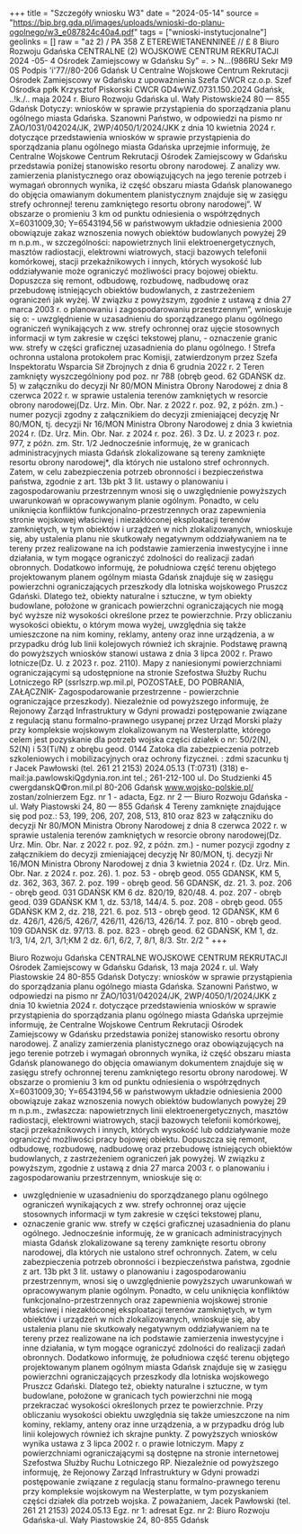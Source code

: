 +++
title = "Szczegóły wniosku W3"
date = "2024-05-14"
source = "https://bip.brg.gda.pl/images/uploads/wnioski-do-planu-ogolnego/w3_e087824c40a4.pdf"
tags = ["wnioski-instytucjonalne"]
geolinks = []
raw = "aż 2) / PA 358 Z ETEREWIETANENNINEE // £ 8  Biuro Rozwoju Gdańska CENTRALNE   (2) WOJSKOWE CENTRUM REKRUTACJI  2024 -05-  4 Ośrodek Zamiejscowy w Gdańsku Sy” =. > N...(986RU Sekr M9 0S Podpis 'i'77//80-206 Gdańsk U Centralne Wojskowe Centrum Rekrutacji Ośrodek Zamiejscowy w Gdańsku z upoważnienia Szefa CWCR cz.o.p. Szef Ośrodka ppłk Krzysztof Piskorski CWCR GD4wWZ.0731.150.2024 Gdańsk, ..!k./.. maja 2024 r. Biuro Rozwoju Gdańska ul. Wały Pistowskie24 80 — 855 Gdańsk Dotyczy: wniosków w sprawie przystąpienia do sporządzania planu ogólnego miasta Gdańska. Szanowni Państwo, w odpowiedzi na pismo nr ZAO/1031/042024/JK, 2WP/4050/1/2024/JKK z dnia 10 kwietnia 2024 r. dotyczące przedstawienia wniosków w sprawie przystąpienia do sporządzania planu ogólnego miasta Gdańska uprzejmie informuję, że Centralne Wojskowe Centrum Rekrutacji Ośrodek Zamiejscowy w Gdańsku przedstawia poniżej stanowisko resortu obrony narodowej. Z analizy ww. zamierzenia planistycznego oraz obowiązujących na jego terenie potrzeb i wymagań obronnych wynika, iż część obszaru miasta Gdańsk planowanego do objęcia omawianym dokumentem planistycznym znajduje się w zasięgu strefy ochronnej! terenu zamkniętego resortu obrony narodowej”. W obszarze o promieniu 3 km od punktu odniesienia o współrzędnych X=6031009,30; Y=6543194,56 w państwowym układzie odniesienia 2000 obowiązuje zakaz wznoszenia nowych obiektów budowlanych powyżej 29 m n.p.m., w szczególności: napowietrznych linii elektroenergetycznych, masztów radiostacji, elektrowni wiatrowych, stacji bazowych telefonii komórkowej, stacji przekaźnikowych i innych, których wysokość lub oddziaływanie może ograniczyć możliwości pracy bojowej obiektu. Dopuszcza się remont, odbudowę, rozbudowę, nadbudowę oraz przebudowę istniejących obiektów budowlanych, z zastrzeżeniem ograniczeń jak wyżej. W związku z powyższym, zgodnie z ustawą z dnia 27 marca 2003 r. o planowaniu i zagospodarowaniu przestrzennym”, wnioskuje się o: - uwzględnienie w uzasadnieniu do sporządzanego planu ogólnego ograniczeń wynikających z ww. strefy ochronnej oraz ujęcie stosownych informacji w tym zakresie w części tekstowej planu, - oznaczenie granic ww. strefy w części graficznej uzasadnienia do planu ogólnego. ! Strefa ochronna ustalona protokołem prac Komisji, zatwierdzonym przez Szefa Inspektoratu Wsparcia Sił Zbrojnych z dnia 6 grudnia 2022 r. 2 Teren zamknięty wyszczególniony pod poz. nr 788 (obręb geod. 62 GDAŃSK dz. 5) w załączniku do decyzji Nr 80/MON Ministra Obrony Narodowej z dnia 8 czerwca 2022 r. w sprawie ustalenia terenów zamkniętych w resorcie obrony narodowej(Dz. Urz. Min. Obr. Nar. z 2022 r. poz. 92, z późn. zm.) - numer pozycji zgodny z załącznikiem do decyzji zmieniającej decyzję Nr 80/MON, tj. decyzji Nr 16/MON Ministra Obrony Narodowej z dnia 3 kwietnia 2024 r. (Dz. Urz. Min. Obr. Nar. z 2024 r. poz. 26). 3 Dz. U. z 2023 r. poz. 977, z późn. zm. Str. 1/2 Jednocześnie informuję, że w granicach administracyjnych miasta Gdańsk zlokalizowane są tereny zamknięte resortu obrony narodowej*, dla których nie ustalono stref ochronnych. Zatem, w celu zabezpieczenia potrzeb obronności i bezpieczeństwa państwa, zgodnie z art. 13b pkt 3 lit.  ustawy o planowaniu i zagospodarowaniu przestrzennym wnosi się o uwzględnienie powyższych uwarunkowań w opracowywanym planie ogólnym. Ponadto, w celu uniknięcia konfliktów funkcjonalno-przestrzennych oraz zapewnienia stronie wojskowej właściwej i niezakłóconej eksploatacji terenów zamkniętych, w tym obiektów i urządzeń w nich zlokalizowanych, wnioskuje się, aby ustalenia planu nie skutkowały negatywnym oddziaływaniem na te tereny przez realizowane na ich podstawie zamierzenia inwestycyjne i inne działania, w tym mogące ograniczyć zdolności do realizacji zadań obronnych. Dodatkowo informuję, że południowa część terenu objętego projektowanym planem ogólnym miasta Gdańsk znajduje się w zasięgu powierzchni ograniczających przeszkody dla lotniska wojskowego Pruszcz Gdański. Dlatego też, obiekty naturalne i sztuczne, w tym obiekty budowlane, położone w granicach powierzchni ograniczających nie mogą być wyższe niż wysokości określone przez te powierzchnie. Przy obliczaniu wysokości obiektu, o którym mowa wyżej, uwzględnia się także umieszczone na nim kominy, reklamy, anteny oraz inne urządzenia, a w przypadku dróg lub linii kolejowych również ich skrajnie. Podstawę prawną do powyższych wniosków stanowi ustawa z dnia 3 lipca 2002 r. Prawo lotnicze(Dz. U. z 2023 r. poz. 2110). Mapy z naniesionymi powierzchniami ograniczającymi są udostępnione na stronie Szefostwa Służby Ruchu Lotniczego RP (ssrlszrp.wp.mil.pl, POZOSTAŁE, DO POBRANIA, ZAŁĄCZNIK- Zagospodarowanie przestrzenne - powierzchnie ograniczające przeszkody). Niezależnie od powyższego informuję, że Rejonowy Zarząd Infrastruktury w Gdyni prowadzi postępowanie związane z regulacją stanu formalno-prawnego usypanej przez Urząd Morski plaży przy kompleksie wojskowym zlokalizowanym na Westerplatte, którego celem jest pozyskanie dla potrzeb wojska części działek o nr: 50/2(N), 52(N) i 53(Ti/N) z obrębu geod. 0144 Zatoka dla zabezpieczenia potrzeb szkoleniowych i mobilizacyjnych oraz ochrony fizycznei. : zdmi szacunku tj r Jacek Pawłowski (tel. 261 21 2153) 2024.05.13 (T:0731) (318) e-mail:ja.pawlowskiQgdynia.ron.int tel.; 261-212-100 ul. Do Studzienki 45 cwergdanskQ©ron.mil.pl 80-206 Gdańsk www.wojsko-polskie.pl/ zostan/zolnierzem Egz. nr 1 - adacta, Egz. nr 2 — Biuro Rozwoju Gdańska - ul. Wały Piastowski 24, 80 — 855 Gdańsk 4 Tereny zamknięte znajdujące się pod poz.: 53, 199, 206, 207, 208, 513, 810 oraz 823 w załączniku do decyzji Nr 80/MON Ministra Obrony Narodowej z dnia 8 czerwca 2022 r. w sprawie ustalenia terenów zamkniętych w resorcie obrony narodowej(Dz. Urz. Min. Obr. Nar. z 2022 r. poz. 92, z późn. zm.) - numer pozycji zgodny z załącznikiem do decyzji zmieniającej decyzję Nr 80/MON, tj. decyzji Nr 16/MON Ministra Obrony Narodowej z dnia 3 kwietnia 2024 r. (Dz. Urz. Min. Obr. Nar. z 2024 r. poz. 26). 1. poz. 53 - obręb geod. 055 GDANSK, KM 5, dz. 362, 363, 367. 2. poz. 199 - obręb geod. 56 GDANSK, dz. 21. 3. poz. 206 - obręb geod. 031 GDAŃSK KM 6 dz. 820/19, 820/48. 4. poz. 207 - obręb geod. 039 GDAŃSK KM 1, dz. 53/18, 144/4. 5. poz. 208 - obręb geod. 055 GDAŃSK KM 2, dz. 218, 221. 6. poz. 513 - obręb geod. 12 GDAŃSK, KM 6 dz. 426/1, 426/5, 426/7, 426/11, 426/13, 426/14. 7. poz. 810 - obręb geod. 109 GDANSK dz. 97/13. 8. poz. 823 - obręb geod. 62 GDAŃSK, KM 1, dz. 1/3, 1/4, 2/1, 3/1;KM 2 dz. 6/1, 6/2, 7, 8/1, 8/3. Str. 2/2 "
+++

Biuro Rozwoju Gdańska
CENTRALNE WOJSKOWE CENTRUM REKRUTACJI
Ośrodek Zamiejscowy w Gdańsku
Gdańsk, 13 maja 2024 r.
ul. Wały Piastowskie 24
80-855 Gdańsk
Dotyczy: wniosków w sprawie przystąpienia do sporządzania planu ogólnego miasta Gdańska.
Szanowni Państwo,
w odpowiedzi na pismo nr ZAO/1031/042024/JK, 2WP/4050/1/2024/JKK z dnia 10 kwietnia
2024 r. dotyczące przedstawienia wniosków w sprawie przystąpienia do sporządzania
planu ogólnego miasta Gdańska uprzejmie informuję, że Centralne Wojskowe Centrum
Rekrutacji Ośrodek Zamiejscowy w Gdańsku przedstawia poniżej stanowisko resortu obrony
narodowej.
Z analizy zamierzenia planistycznego oraz obowiązujących na jego terenie potrzeb
i wymagań obronnych wynika, iż część obszaru miasta Gdańsk planowanego do objęcia
omawianym dokumentem znajduje się w zasięgu strefy ochronnej terenu zamkniętego resortu obrony narodowej. W obszarze o promieniu 3 km od punktu odniesienia o współrzędnych X=6031009,30; Y=6543194,56 w państwowym układzie odniesienia 2000 obowiązuje zakaz wznoszenia nowych obiektów budowlanych powyżej 29 m n.p.m., zwłaszcza: napowietrznych linii elektroenergetycznych, masztów radiostacji, elektrowni wiatrowych, stacji bazowych telefonii komórkowej, stacji przekaźnikowych i innych, których wysokość lub oddziaływanie może ograniczyć możliwości pracy bojowej obiektu. Dopuszcza się remont, odbudowę, rozbudowę, nadbudowę oraz przebudowę istniejących obiektów budowlanych, z zastrzeżeniem ograniczeń jak powyżej.
W związku z powyższym, zgodnie z ustawą z dnia 27 marca 2003 r. o planowaniu i zagospodarowaniu przestrzennym, wnioskuje się o:
- uwzględnienie w uzasadnieniu do sporządzanego planu ogólnego ograniczeń wynikających z ww. strefy ochronnej oraz ujęcie stosownych informacji w tym zakresie w części tekstowej planu,
- oznaczenie granic ww. strefy w części graficznej uzasadnienia do planu ogólnego.
Jednocześnie informuję, że w granicach administracyjnych miasta Gdańsk zlokalizowane są tereny zamknięte resortu obrony narodowej, dla których nie ustalono stref ochronnych.
Zatem, w celu zabezpieczenia potrzeb obronności i bezpieczeństwa państwa, zgodnie z art. 13b pkt 3 lit. ustawy o planowaniu i zagospodarowaniu przestrzennym, wnosi się o uwzględnienie powyższych uwarunkowań w opracowywanym planie ogólnym.
Ponadto, w celu uniknięcia konfliktów funkcjonalno-przestrzennych oraz zapewnienia wojskowej stronie właściwej i niezakłóconej eksploatacji terenów zamkniętych, w tym obiektów i urządzeń w nich zlokalizowanych, wnioskuje się, aby ustalenia planu nie skutkowały negatywnym oddziaływaniem na te tereny przez realizowane na ich podstawie zamierzenia inwestycyjne i inne działania, w tym mogące ograniczyć zdolności do realizacji zadań obronnych.
Dodatkowo informuję, że południowa część terenu objętego projektowanym planem ogólnym miasta Gdańsk znajduje się w zasięgu powierzchni ograniczających przeszkody dla lotniska wojskowego Pruszcz Gdański. Dlatego też, obiekty naturalne i sztuczne, w tym budowlane, położone w granicach tych powierzchni nie mogą przekraczać wysokości określonych przez te powierzchnie. Przy obliczaniu wysokości obiektu uwzględnia się także umieszczone na nim kominy, reklamy, anteny oraz inne urządzenia, a w przypadku dróg lub linii kolejowych również ich skrajne punkty.
Z powyższych wniosków wynika ustawa z 3 lipca 2002 r. o prawie lotniczym. Mapy z powierzchniami ograniczającymi są dostępne na stronie internetowej Szefostwa Służby Ruchu Lotniczego RP.
Niezależnie od powyższego informuję, że Rejonowy Zarząd Infrastruktury w Gdyni prowadzi postępowanie związane z regulacją stanu formalno-prawnego terenu przy kompleksie wojskowym na Westerplatte, w tym pozyskaniem części działek dla potrzeb wojska.
Z poważaniem,
Jacek Pawłowski
(tel. 261 21 2153)
2024.05.13
Egz. nr 1: adresat
Egz. nr 2: Biuro Rozwoju Gdańska-ul. Wały Piastowskie 24, 80-855 Gdańsk


